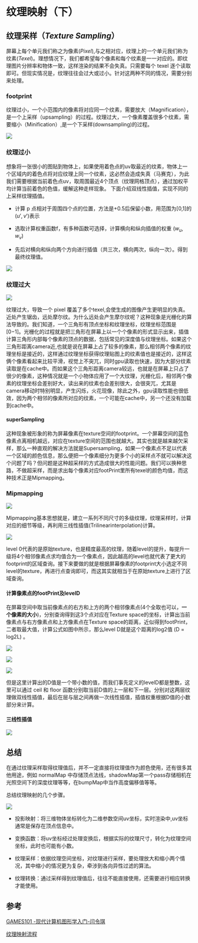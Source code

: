 # 纹理映射（下）

## 纹理采样（*Texture Sampling*）

屏幕上每个单元我们称之为像素(*Pixel*),与之相对应，纹理上的一个单元我们称为纹素(*Texel*)。理想情况下，我们都希望每个像素和每个纹素是一一对应的。即纹理图片分辨率和物体一致，这样渲染的结果不会失真。只需要每个 texel 逐个读取即可。但现实情况是，纹理往往会过大或过小。针对这两种不同的情况，需要分别来处理。

### footprint

纹理过小，一个小范围内的像素将对应同一个纹素，需要放大（Magnification），是一个上采样（upsampling）的过程。纹理过大，一个像素覆盖很多个纹素，需要缩小（Minification）,是一个下采样(downsampling)的过程。

![](../../\images\graphics-mathematics-basic-31-vector-1.jpg)

### 纹理过小

想象将一张很小的图贴到物体上，如果使用着色点的uv取最近的纹素，物体上一个区域内的着色点将对应纹理上同一个纹素，这必然会造成失真（马赛克），为此我们需要根据当前着色点uv，取周围最近4个顶点（纹理网格顶点），通过加权平均计算当前着色的色值，缓解这种走样现象。
下面介绍双线性插值，实现不同的上采样纹理插值。

- 计算 p 点相对于周围四个点的位置，方法是+0.5后保留小数，用范围为[0,1]的($u', v'$)表示

- 选取计算权重函数f，有多种函数可选择，计算横向和纵向插值的权重 $(w_u, w_v)$

- 先后对横向和纵向两个方向进行插值（共三次，横向两次，纵向一次）。得到最终纹理值。

![](../../\images\graphics-mathematics-basic-31-vector-2.jpg)

### 纹理过大

![](../../\images\graphics-mathematics-basic-31-vector-3.jpg)

纹理过大，导致一个 pixel 覆盖了多个texel,会使生成的图像产生更明显的失真。近处产生锯齿，远处摩尔纹。为什么远处会产生摩尔纹呢？这种现象是光栅化的算法导致的。我们知道，一个三角形有顶点坐标和纹理坐标，纹理坐标范围是[0−1]。光栅化的过程就是把三角形在屏幕上以一个个像素的形式显示出来，插值计算三角形内部每个像素的顶点的数据，包括常见的深度值与纹理坐标。如果这个三角形距离camera近,也就是说在屏幕上占了较多的像素，那么相邻两个像素的纹理坐标是接近的，这样通过纹理坐标获得纹理贴图上的纹素值也是接近的，这样这俩个像素看起来比较平滑，视觉上不突兀，同时gpu读取也快速，因为大部分纹素读取是在cache中。而如果这个三角形距离camera较远，也就是在屏幕上只占了很少的像素，这种情况就是一个小物体应用了一个大纹理，光栅化后，相邻两个像素的纹理坐标会差别好大，读出来的纹素也会差别很大，会很突兀，尤其是camera移动时特别明显，产生闪烁，火花现像，除此之外，gpu读取性能也很低效，因为两个相邻的像素所对应的纹素，一个可能在cache中，另一个还没有加载到cache中。

#### superSampling

这种现象被形象的称为屏幕像素在texture空间的footprint。一个屏幕空间的蓝色像素点离相机越远，对应在texture空间的范围也就越大。其实也就是越来越欠采样，那么一种直观的解决方法就是Supersampling，如果一个像素点不足以代表一个区域的颜色信息，那么便把一个像素细分为更多个小的采样点不就可以解决这个问题了吗？但问题是这种超采样的方式造成很大的性能问题。我们可以换种思路，不做超采样，而是求出每个像素对应footPrint里所有texel的颜色均值，而这种技术正是Mipmapping。

### Mipmapping

![](../../\images\graphics-mathematics-basic-31-vector-4.jpg)

Mipmapping基本思想就是，建立一系列不同尺寸的多级纹理，纹理采样时，计算对应的细节等级，再利用三线性插值(Trilinearinterpolation)计算。

![](../../\images\graphics-mathematics-basic-31-vector-5.jpg)

level 0代表的是原始texture，也是精度最高的纹理，随着level的提升，每提升一级将4个相邻像素点求均值合为一个像素点，因此越高的level也就代表了更大的footprint的区域查询。接下来要做的就是根据屏幕像素的footprint大小选定不同level的texture，再进行点查询即可，而这其实就相当于在原始texture上进行了区域查询。

#### 计算像素点的footPrint及levelD

在屏幕空间中取当前像素点的右方和上方的两个相邻像素点(4个全取也可以，**一个像素的大小**)，分别查询得到这3个点对应在Texture space的坐标，计算出当前像素点与右方像素点和上方像素点在Texture space的距离，近似得到footPrint，二者取最大值，计算公式如图中所示，那么level D就是这个距离的log2值 (D = log2L) 。

![](../../\images\graphics-mathematics-basic-31-vector-6.jpg)

![](../../\images\graphics-mathematics-basic-31-vector-7.jpg)

![](../../\images\graphics-mathematics-basic-31-vector-8.jpg)

但是这里计算出的D值是一个带小数的值，而我们事先定义的levelD都是整数，这里可以通过 ceil 和 floor 函数分别取当前D值的上一层和下一层。分别对这两层纹理做双线性插值，最后在层与层之间再做一次线性插值，插值权重根据D值的小数部分来计算。

#### 三线性插值

![](../../\images\graphics-mathematics-basic-31-vector-9.jpg)

## 总结

在通过纹理采样取得纹理值后，并不一定直接将纹理值作为颜色使用，还有很多其他用途，例如 normalMap 中存储顶点法线，shadowMap第一个pass存储相机在光照空间下的深度纹理等等，在bumpMap中当作高度偏移值等等。

总结纹理映射的几个步骤。

![](../../\images\graphics-mathematics-basic-31-vector-10.jpg)

- 投影映射：将三维物体坐标转化为二维参数空间uv坐标，实时渲染中,uv坐标通常是保存在顶点信息中。

- 变换函数：将uv坐标经过处理变换后，根据实际的纹理尺寸，转化为纹理空间坐标，此时也可能有小数。

- 纹理采样：依据纹理空间坐标，对纹理进行采样，要处理放大和缩小两个情况，其中缩小的情况更为复杂，牵涉到各向异性过滤的算法。

- 纹理转换：通过采样得到纹理值后，往往不能直接使用，还需要进行相应转换才能使用。

## 参考

[GAMES101 -现代计算机图形学入门-闫令琪](https://www.bilibili.com/video/BV1X7411F744?p=15&vd_source=b3b87210888ec87be647603921054a36)

[纹理映射流程](https://zhuanlan.zhihu.com/p/369977849)


















